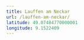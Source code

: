 ```yaml
---
title: Lauffen am Neckar
url: /lauffen-am-neckar/
latitude: 49.07484770000001
longitude: 9.1522409
---
```

